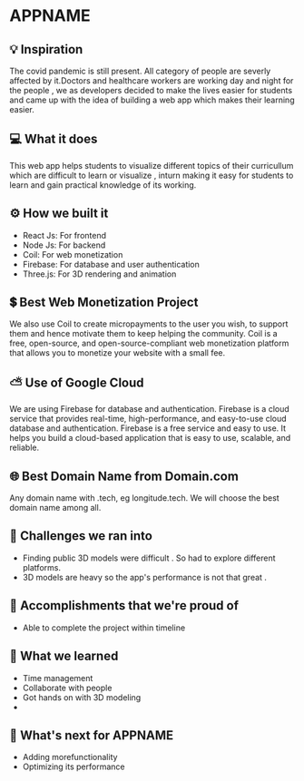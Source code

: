 # APPNAME

## 💡 Inspiration

The covid pandemic is still present. All category of people are severly affected by it.Doctors and healthcare workers are working day and night for the people , we as developers decided to make the lives easier for students and came up with the idea of building a web app which makes their learning easier.

## 💻 What it does

This web app helps students to visualize different topics of their curricullum which are difficult to learn or visualize , inturn making it easy for students to learn and gain practical knowledge of its working.

## ⚙️ How we built it

- React Js: For frontend
- Node Js: For backend
- Coil: For web monetization
- Firebase: For database and user authentication
- Three.js: For 3D rendering and animation

## 💲 Best Web Monetization Project

We also use Coil to create micropayments to the user you wish, to support them and hence motivate them to keep helping the community. Coil is a free, open-source, and open-source-compliant web monetization platform that allows you to monetize your website with a small fee.

## ⛅ Use of Google Cloud

We are using Firebase for database and authentication. Firebase is a cloud service that provides real-time, high-performance, and easy-to-use cloud database and authentication. Firebase is a free service and easy to use. It helps you build a cloud-based application that is easy to use, scalable, and reliable.

## 🌐 Best Domain Name from Domain.com

Any domain name with .tech, eg longitude.tech. We will choose the best domain name among all.

## 🧠 Challenges we ran into

- Finding public 3D models were difficult . So had to explore different platforms.
- 3D models are heavy so the app's performance is not that great .

## 🏅 Accomplishments that we're proud of

- Able to complete the project within timeline

## 📖 What we learned

- Time management
- Collaborate with people
- Got hands on with 3D modeling
-

## 🚀 What's next for APPNAME

- Adding morefunctionality
- Optimizing its performance
